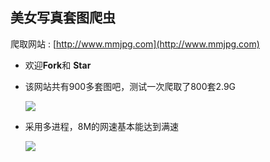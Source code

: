 ## 美女写真套图爬虫


爬取网站 : [http://www.mmjpg.com](http://www.mmjpg.com)  
* 欢迎**Fork**和 **Star**  

* 该网站共有900多套图吧，测试一次爬取了800套2.9G  

  ![](https://img.js.cn/images/2017/03/28/e707e956e43459cc0f91a0b430769cba.png)  

* 采用多进程，8M的网速基本能达到满速  

  ![](https://img.js.cn/images/2017/03/28/e61ff6f2683f13054c8d6da2c3a8c4e8.png)

